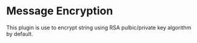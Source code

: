 # Message Encryption
This plugin is use to encrypt string using RSA pulbic/private key algorithm by default.
